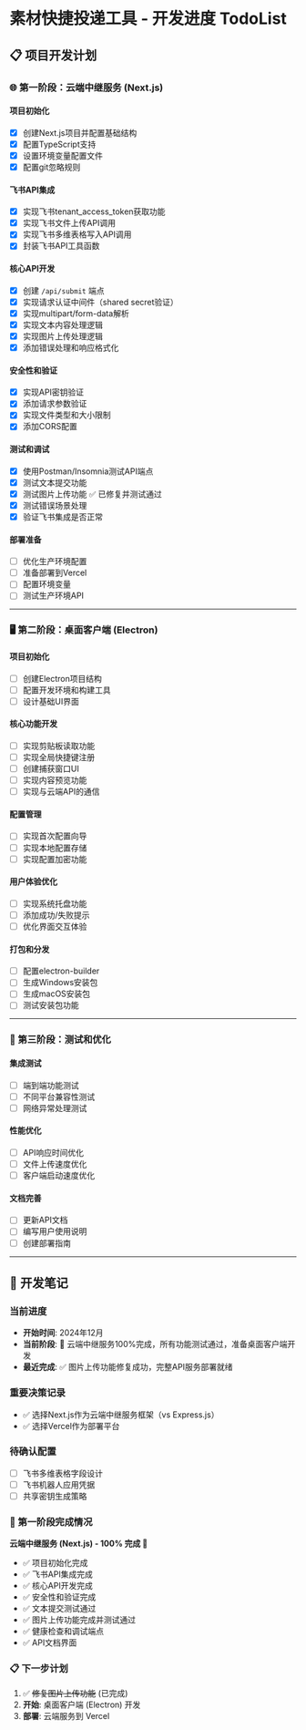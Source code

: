 # 素材快捷投递工具 - 开发进度 TodoList

## 📋 项目开发计划

### 🌐 第一阶段：云端中继服务 (Next.js)

#### 项目初始化
- [x] 创建Next.js项目并配置基础结构
- [x] 配置TypeScript支持
- [x] 设置环境变量配置文件
- [x] 配置git忽略规则

#### 飞书API集成
- [x] 实现飞书tenant_access_token获取功能
- [x] 实现飞书文件上传API调用
- [x] 实现飞书多维表格写入API调用
- [x] 封装飞书API工具函数

#### 核心API开发
- [x] 创建 `/api/submit` 端点
- [x] 实现请求认证中间件（shared secret验证）
- [x] 实现multipart/form-data解析
- [x] 实现文本内容处理逻辑
- [x] 实现图片上传处理逻辑
- [x] 添加错误处理和响应格式化

#### 安全性和验证
- [x] 实现API密钥验证
- [x] 添加请求参数验证
- [x] 实现文件类型和大小限制
- [x] 添加CORS配置

#### 测试和调试
- [x] 使用Postman/Insomnia测试API端点
- [x] 测试文本提交功能
- [x] 测试图片上传功能 ✅ 已修复并测试通过
- [x] 测试错误场景处理
- [x] 验证飞书集成是否正常

#### 部署准备
- [ ] 优化生产环境配置
- [ ] 准备部署到Vercel
- [ ] 配置环境变量
- [ ] 测试生产环境API

---

### 🖥️ 第二阶段：桌面客户端 (Electron)

#### 项目初始化
- [ ] 创建Electron项目结构
- [ ] 配置开发环境和构建工具
- [ ] 设计基础UI界面

#### 核心功能开发
- [ ] 实现剪贴板读取功能
- [ ] 实现全局快捷键注册
- [ ] 创建捕获窗口UI
- [ ] 实现内容预览功能
- [ ] 实现与云端API的通信

#### 配置管理
- [ ] 实现首次配置向导
- [ ] 实现本地配置存储
- [ ] 实现配置加密功能

#### 用户体验优化
- [ ] 实现系统托盘功能
- [ ] 添加成功/失败提示
- [ ] 优化界面交互体验

#### 打包和分发
- [ ] 配置electron-builder
- [ ] 生成Windows安装包
- [ ] 生成macOS安装包
- [ ] 测试安装包功能

---

### 🧪 第三阶段：测试和优化

#### 集成测试
- [ ] 端到端功能测试
- [ ] 不同平台兼容性测试
- [ ] 网络异常处理测试

#### 性能优化
- [ ] API响应时间优化
- [ ] 文件上传速度优化
- [ ] 客户端启动速度优化

#### 文档完善
- [ ] 更新API文档
- [ ] 编写用户使用说明
- [ ] 创建部署指南

---

## 📝 开发笔记

### 当前进度
- **开始时间**: 2024年12月
- **当前阶段**: 🎯 云端中继服务100%完成，所有功能测试通过，准备桌面客户端开发
- **最近完成**: ✅ 图片上传功能修复成功，完整API服务部署就绪

### 重要决策记录
- ✅ 选择Next.js作为云端中继服务框架（vs Express.js）
- ✅ 选择Vercel作为部署平台

### 待确认配置
- [ ] 飞书多维表格字段设计
- [ ] 飞书机器人应用凭据
- [ ] 共享密钥生成策略

### 🎉 第一阶段完成情况
**云端中继服务 (Next.js) - 100% 完成 🎯**
- ✅ 项目初始化完成 
- ✅ 飞书API集成完成
- ✅ 核心API开发完成
- ✅ 安全性和验证完成  
- ✅ 文本提交测试通过
- ✅ 图片上传功能完成并测试通过
- ✅ 健康检查和调试端点
- ✅ API文档界面

### 📋 下一步计划
1. ✅ ~~修复图片上传功能~~ (已完成)
2. **开始**: 桌面客户端 (Electron) 开发
3. **部署**: 云端服务到 Vercel 